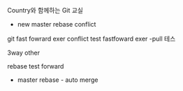 Country와 함께하는 Git 교실

 - new master rebase conflict

 git fast fowrard exer conflict test
 fastfoward exer
 -pull 테스
 
 3way other
 
 rebase test forward

 - master rebase - auto merge
